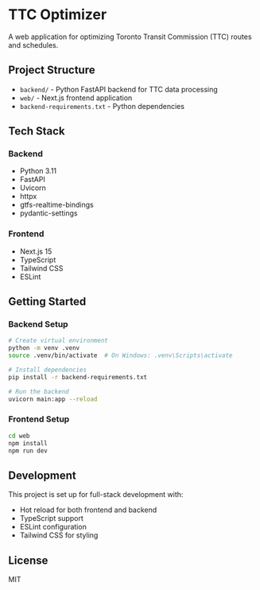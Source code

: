 # TTC Optimizer

A web application for optimizing Toronto Transit Commission (TTC) routes and schedules.

## Project Structure

- `backend/` - Python FastAPI backend for TTC data processing
- `web/` - Next.js frontend application
- `backend-requirements.txt` - Python dependencies

## Tech Stack

### Backend
- Python 3.11
- FastAPI
- Uvicorn
- httpx
- gtfs-realtime-bindings
- pydantic-settings

### Frontend
- Next.js 15
- TypeScript
- Tailwind CSS
- ESLint

## Getting Started

### Backend Setup
```bash
# Create virtual environment
python -m venv .venv
source .venv/bin/activate  # On Windows: .venv\Scripts\activate

# Install dependencies
pip install -r backend-requirements.txt

# Run the backend
uvicorn main:app --reload
```

### Frontend Setup
```bash
cd web
npm install
npm run dev
```

## Development

This project is set up for full-stack development with:
- Hot reload for both frontend and backend
- TypeScript support
- ESLint configuration
- Tailwind CSS for styling

## License

MIT

